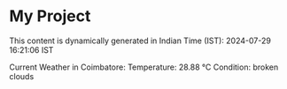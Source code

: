 # My Project

This content is dynamically generated in Indian Time (IST): 2024-07-29 16:21:06 IST


Current Weather in Coimbatore:
Temperature: 28.88 °C
Condition: broken clouds
